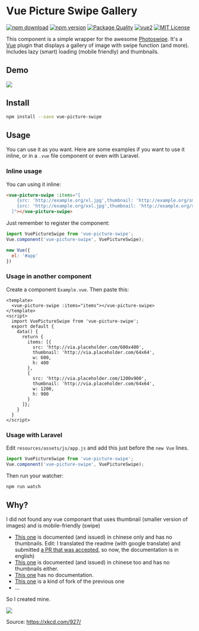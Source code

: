 # Vue Picture Swipe Gallery

[![npm download](https://img.shields.io/npm/dt/vue-picture-swipe.svg)](https://www.npmjs.com/package/vue-picture-swipe)
[![npm version](https://img.shields.io/npm/v/vue-picture-swipe.svg)](https://www.npmjs.com/package/vue-picture-swipe)
[![Package Quality](http://npm.packagequality.com/shield/vue-picture-swipe.svg)](http://packagequality.com/#?package=vue-picture-swipe)
[![vue2](https://img.shields.io/badge/vue-2.x-brightgreen.svg)](https://vuejs.org/)
[![MIT License](https://img.shields.io/github/license/rap2hpoutre/vue-picture-swipe.svg)](https://github.com/rap2hpoutre/vue-picture-swipe/blob/master/LICENSE)

This component is a simple wrapper for the awesome [Photoswipe](http://photoswipe.com/).
It's a [Vue](https://vuejs.org/) plugin that displays a gallery of image with swipe function (and more). 
Includes lazy (smart) loading (mobile friendly) and thumbnails.


## Demo

<img src="https://media.giphy.com/media/F0scu9nmMJQIoJLXdF/giphy.gif">

## Install

```bash
npm install --save vue-picture-swipe
```

## Usage

You can use it as you want. Here are some examples if you want to use it inline, or in a `.vue` file component or even with Laravel. 

### Inline usage

You can using it inline:

```html
<vue-picture-swipe :items="[
    {src: 'http://example.org/xl.jpg',thumbnail: 'http://example.org/sm1.jpg',w: 600,h: 400},
    {src: 'http://example.org/xxl.jpg',thumbnail: 'http://example.org/sm2.jpg',w: 1200,h: 900}
  ]"></vue-picture-swipe>
```

Just remember to register the component:

```javascript
import VuePictureSwipe from 'vue-picture-swipe';
Vue.component('vue-picture-swipe', VuePictureSwipe);

new Vue({
  el: '#app'
})
```

### Usage in another component

Create a component `Example.vue`. Then paste this:

```vue
<template>
  <vue-picture-swipe :items="items"></vue-picture-swipe>
</template>
<script>
  import VuePictureSwipe from 'vue-picture-swipe';
  export default {
    data() {
      return {
        items: [{
          src: 'http://via.placeholder.com/600x400',
          thumbnail: 'http://via.placeholder.com/64x64',
          w: 600,
          h: 400
        },
        {
          src: 'http://via.placeholder.com/1200x900',
          thumbnail: 'http://via.placeholder.com/64x64',
          w: 1200,
          h: 900
        }
      ]};
    }
  }
</script>
```

### Usage with Laravel

Edit `resources/assets/js/app.js` and add this just before the `new Vue` lines.

```javascript
import VuePictureSwipe from 'vue-picture-swipe';
Vue.component('vue-picture-swipe', VuePictureSwipe);
```

Then run your watcher:

```sh
npm run watch
```

## Why?

I did not found any vue componant that uses thumbnail (smaller version of images) and is mobile-friendly (swipe)

 - [This one](https://github.com/LS1231/vue-preview) is documented (and issued) in chinese only and has no thumbnails. Edit: I translated the readme (with google translate) and submitted [a PR that was accepted](https://github.com/LS1231/vue-preview/pull/32), so now, the documentation is in english)
 - [This one](https://github.com/zhaohaodang/vue-see) is documented (and issued) in chinese too and has no thumbnails either.
 - [This one](https://github.com/ymyang/vue-photoswipe) has no documentation.
 - [This one](https://github.com/SabatinoMasala/vue-simple-photoswipe) is a kind of fork of the previous one
 - ...
 
 So I created mine.
 
 <img src="https://imgs.xkcd.com/comics/standards.png">
 
 Source: https://xkcd.com/927/
